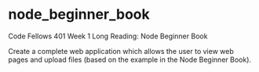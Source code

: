 # node_beginner_book

Code Fellows 401 Week 1 Long Reading: Node Beginner Book

Create a complete web application which allows the user to view web pages and upload files (based on the example in the Node Beginner Book).
